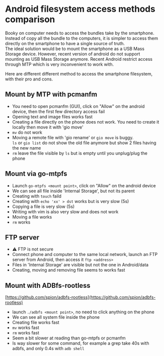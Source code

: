 # Android filesystem access methods comparison

Booky on computer needs to access the bundles take by the smartphone. Instead of copy all the bundle to the computers, it is simpler to access them directly on the smartphone to have a single source of truth.  
The ideal solution would be to mount the smartphone as a USB Mass Storage device.
However,  recent version of android do not support mounting as USB Mass Storage anymore. Recent Android restrict access through MTP which is very inconvenient to work with.

Here are different different method to access the smartphone filesystem, with their pro and cons.

## Mount by MTP with pcmanfm
* You need to open pcmanfm (GUI), click on "Allow" on the android device, then the first few directory access fail
* Opening text and image files works fast
* Creating a file directly on the phone does not work. You need to create it locally then move it with 'gio move'
* `mv` do not work
* Moving a remote file with 'gio rename' or `gio move` is buggy.  
`ls` or `gio list` do not show the old file anymore but show 2 files having the new name
* `rm` leave the file visible by `ls` but is empty until you unplug/plug the phone

## Mount via go-mtpfs
* Launch `go-mtpfs <mount point>`, click on "Allow" on the android device
* We can see all file inside 'Internal Storage', but not its parent
* Creating with `touch` faild
* Creating with `echo 'xx' > dst` works but is very slow (5s)
* Copying a file is very slow (5s)
* Writing with vim is also very slow and does not work
* Moving a file works
* `rm` works

## FTP server
* :warning: FTP is not secure
* Connect phone and computer to the same local network, launch an FTP server from Android, then access it `ftp <address>`
* Files in 'Internal Storage' are visible but not the one in Android/data
* Creating, moving and removing file seems to works fast

## Mount with ADBfs-rootless
[https://github.com/spion/adbfs-rootless](https://github.com/spion/adbfs-rootless)

* launch `./adbfs <mount point>`, no need to click anything on the phone
* We can see all system file inside the phone
* Creating file works fast
* `mv` works fast
* `rm` works fast
* Seem a bit slower at reading than go-mtpfs or pcmanfm
* Is way slower for some command, for example a grep take 40s with adbfs, and only 0.4s with `adb shell`
